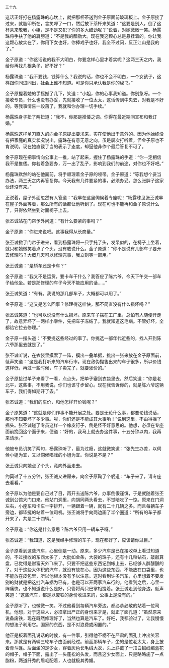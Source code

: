     三十九 

   这话正好打在杨露珠的心坎上，就把那杯茶送到金子原面前玻璃板上。金子原接了过来，就脂印所在，含笑呷了一口，然后放下茶杯来笑道：“这要是别人，倒了这杯茶来敬我，小姐，是不是又犯了你的多大醋劲呢？”说着，对她微微一笑。杨露珠将手扶了他的肩膀道：“不是我的醋劲大。现在我这颗心总是悬挂着的。你让我这颗心放实在了，你用下女也好，你捧戏子也好，我全不过问，反正江山是我的了。”

   金子原道：“你这话说的我不大明白，你要念样心里才着实呢？这两三天之内，我给你再找几根条子，好不好？”

   杨露珠道：“我不要钱，钱算什么？我说的话，你也不会不明白，一个女孩子，这样跟你同进同出，社会上谁不知道。可是你只承认我是你的秘书。”

   金子原握着她的手摇撼了几下，笑道：“小姐，你的心事我知道。你别急呀。—个接收专员，什么也没有办妥，先就接收了一位太太，这话传到中央去，对我是不好的。等我事情告一段落了，我就和你办理一切手续。”

   杨露珠身子扭了两扭道：“我不，你那是推倭之词。你得在最近期间宣布和我订婚。”

   杨露珠这样单刀直入的向金子原提出要求来，实在使他出于意外的。因为他始终没有把家庭的真实状况说出，露珠在有意无意之向，虽是屡次打听着，但金子原也不肯说明。现在她直截了当的表示了态度，却逼他非作个最后答复不可了。

   金子原现在把事情向公事上一推，站了起来，握住了杨露珠的手道：“你一定相信我不是推倭。你若着急要办，万一出了乱子，影响到我们的前途，对你也不好吧。”

   杨露珠默然的站在他面前，将手顺理着金子原的领带。金子原道：“等我想个妥当办法，两三天之内再答复你。今天我有几件要紧的事，必须办妥。怎么张胖子这家伙还没有来。”

   正说着，屋子外面忽然有人答道：“我早在这里伺候着专座呢！”杨露珠见张丕诚早在屋子外面等着，那么所有的话都让他听到了。现在可也不能再和金子原说什么了，只得依然坐到对面椅子上去。

   张丕诚站在门帘予外问道：“有什么要紧的事吗？”

   金子原道：“你进来说吧。这事我得从长商量。”

   张丕诚掀了门帘子进来，看到杨露珠将一只手托了头，发呆似的，在椅子上坐着，就只和她微笑着点了个头，没有敢说什么。金子原道：“你不是说有几部车子要开去修理吗？大概几天可以修理完事，我立刻等一部用。”

   张丕诚道：“是轿车还是卡车？”

   金子原道：“我又不是运货，要卡车干什么？我答应了陈六爷，今天下午交一部车子给他坐。若是那修理的车子今天不能应用的话……”

   张丕诚笑道：“有有。我说的那几部车子，大概都可以用了。”

   金子原道：“这又是怎么回事？修理得这样快，那不简直没有什么损坏吗？”

   张丕诚笑道：“也可以说没有什么损坏。原来车子摆在工广里，总怕有人随便开走了，故意弄坏了一两样小零件，先把车子冻结了。我就知道这毛病。不管好坏，全都铪它拉去修理。”

   金子原一摆头道：“不要提这些经过的事了。你挑选一部年代近些的，找人开到陈六爷那里去就是了。”

   张不诚听说，在衣袋里摸索了一阵，摸出一叠单据，挑出一张来放在金子原面前，低声笑道：“这是我打听来的汽车行市。现在敌伪抛售出来的车子很多，所以价钱这样低，再过一些时候，车子卖完了，就要涨价的。”

   金子原接过单子来看了一看，点点头，把单子塞到衣袋里去，然后笑道：“你是老北平，这些事，不用我说，你们也该寸步留心。现在我吿诉你的，就是陈六爷这辆车子，我们得如期开了去。”

   张丕诚道：“我们的车价，和他怎样开价钱呢？”

   金子原笑道：“这就是你们作事不能开展之处。要是无论什么事，都要论钱说话，那也不知要坏了多少事。唉，你们还是不能成其大事哟！”说到这里，不由得摇了摇头。张丕诚碰了专员这样一个橡皮钉子，倒是怪不好意思的。他想，必须在专座面前挽回这个面子来，便道：“好的，我马上就去办这件事，十五分钟以内，我再来请示。”

   他被专员讥笑了两句，杨露珠听了，最为过瘾，这就微笑道：“张先生办差，以伺候小姐为宜，又以伺候唱戏的小姐为宜。你说是不是？”

   张丕诚只向她点了个头，竟向外面走去。

   约莫过了十五分钟，张丕诚又进房来，向金子原鞠了个躬道：“车子来了，请专座去看看。”

   金子原以为他是要自己过了目，再开去送陈六爷，办事倒很谨慎，于是就随着张丕诚到公馆大门口来。他站门洞里，向胡同两头看去，不觉暗吃了一惊。原来在门洞左右，小座车和卡车一字排开，一辆跟着一辆，就有二十几辆之多。而且每辆车子旁边，都毕挺的站着一位司机。张丕诚将手向两边画了半个圈道：“所有的车子都开来了，共是二十四辆。”

   金子原道：“你这是什么意思？陈六爷只用一辆车子呀。”

   张丕诚道：“我知道，这是我经手修理的车子，现在都好了，应该请你过目。”

   金子原看到这些汽车，心里倒是一动。原来，多少汽车是已在接收单上看过知道的，不过接收的东西太多了，大批如金条，大袋的珠子，还有十几粒钻石，敲敲算盘，已觉得是财富天外飞来了。只要不把这些东西记到帐上去，已经够人醉醺醺的了。对于这些大体积的汽车，就没有放在心。因为这些东西，不能放在口袋里，也不能放在皮包里，所以他根本没有予以注意。这时看到许多汽车，心里想着不要发别的财就是把这批汽车据为已有，也是可以开两家汽车行的。他看到之后，心里一阵痛快，也不知道说什么是好，只管将两只巴掌相搓着。张丕诚走到他身边，低声笑道：“这些汽车，都是以废铁的身份收进来的，公事上是没有的。”

   金子原听了，也微微一笑。不过他看到每辆汽车旁边，都必恭必敬的站着一位司机，他想，对于这些人，必须拿出严正的身份来才是，就正了面孔道：“虽然原来说备废铁，现在既然修理好了，当然也算是汽车了。好吧，我都验过了，让我慢慢的想法子利用它。国家的东西，是不对浪费或闲置的。”

   他正是板着面孔说话的时候，有一件事，引得他不柄不在严肃的面孔上冲出笑容来。那就是有两辆三轮车子由面前经过。前面那辆车子，坐的是位老太太，身上披着青斗篷。后面坐的是少女，穿着灰色长毛绒大衣，头上斜戴了一顶白铖线编蓝花的帽子，帽子下面，露出了一头蓬松的头发，而且这少女面上，只是略略施了—点脂粉，两道纤秀的眉毛配着，人也就极其秀媚。

